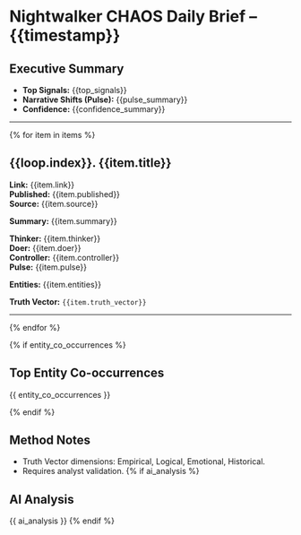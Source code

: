 # Nightwalker CHAOS Daily Brief – {{timestamp}}

## Executive Summary
- **Top Signals:** {{top_signals}}
- **Narrative Shifts (Pulse):** {{pulse_summary}}
- **Confidence:** {{confidence_summary}}

---
{% for item in items %}
## {{loop.index}}. {{item.title}}
**Link:** {{item.link}}  
**Published:** {{item.published}}  
**Source:** {{item.source}}

**Summary:** {{item.summary}}

**Thinker:** {{item.thinker}}  
**Doer:** {{item.doer}}  
**Controller:** {{item.controller}}  
**Pulse:** {{item.pulse}}

**Entities:** {{item.entities}}

**Truth Vector:** `{{item.truth_vector}}`

---
{% endfor %}

{% if entity_co_occurrences %}
## Top Entity Co-occurrences
{{ entity_co_occurrences }}

{% endif %}
## Method Notes
- Truth Vector dimensions: Empirical, Logical, Emotional, Historical.
- Requires analyst validation.
{% if ai_analysis %}
## AI Analysis
{{ ai_analysis }}
{% endif %}
